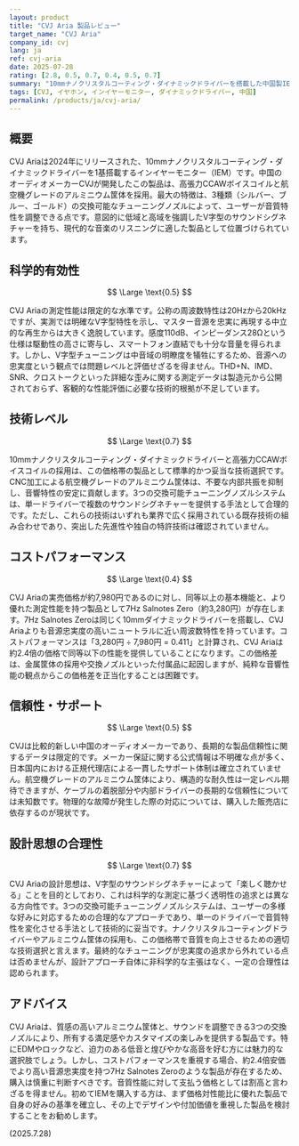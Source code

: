 ```yaml
---
layout: product
title: "CVJ Aria 製品レビュー"
target_name: "CVJ Aria"
company_id: cvj
lang: ja
ref: cvj-aria
date: 2025-07-28
rating: [2.8, 0.5, 0.7, 0.4, 0.5, 0.7]
summary: "10mmナノクリスタルコーティング・ダイナミックドライバーを搭載した中国製IEM。V字型サウンドシグネチャーと3つの交換可能チューニングノズルが特徴。"
tags: [CVJ, イヤホン, インイヤーモニター, ダイナミックドライバー, 中国]
permalink: /products/ja/cvj-aria/
---
```

## 概要

CVJ Ariaは2024年にリリースされた、10mmナノクリスタルコーティング・ダイナミックドライバーを1基搭載するインイヤーモニター（IEM）です。中国のオーディオメーカーCVJが開発したこの製品は、高張力CCAWボイスコイルと航空機グレードのアルミニウム筐体を採用。最大の特徴は、3種類（シルバー、ブルー、ゴールド）の交換可能なチューニングノズルによって、ユーザーが音質特性を調整できる点です。意図的に低域と高域を強調したV字型のサウンドシグネチャーを持ち、現代的な音楽のリスニングに適した製品として位置づけられています。

## 科学的有効性

$$ \Large \text{0.5} $$

CVJ Ariaの測定性能は限定的な水準です。公称の周波数特性は20Hzから20kHzですが、実測では明確なV字型特性を示し、マスター音源を忠実に再現する中立的な再生からは大きく逸脱しています。感度110dB、インピーダンス28Ωという仕様は駆動性の高さに寄与し、スマートフォン直結でも十分な音量を得られます。しかし、V字型チューニングは中音域の明瞭度を犠牲にするため、音源への忠実度という観点では問題レベルと評価せざるを得ません。THD+N、IMD、SNR、クロストークといった詳細な歪みに関する測定データは製造元から公開されておらず、客観的な性能評価に必要な技術的根拠が不足しています。

## 技術レベル

$$ \Large \text{0.7} $$

10mmナノクリスタルコーティング・ダイナミックドライバーと高張力CCAWボイスコイルの採用は、この価格帯の製品として標準的かつ妥当な技術選択です。CNC加工による航空機グレードのアルミニウム筐体は、不要な内部共振を抑制し、音響特性の安定に貢献します。3つの交換可能チューニングノズルシステムは、単一ドライバーで複数のサウンドシグネチャーを提供する手法として合理的です。ただし、これらの技術はいずれも業界で広く採用されている既存技術の組み合わせであり、突出した先進性や独自の特許技術は確認されていません。

## コストパフォーマンス

$$ \Large \text{0.4} $$

CVJ Ariaの実売価格が約7,980円であるのに対し、同等以上の基本機能と、より優れた測定性能を持つ製品として7Hz Salnotes Zero（約3,280円）が存在します。7Hz Salnotes Zeroは同じく10mmダイナミックドライバーを搭載し、CVJ Ariaよりも音源忠実度の高いニュートラルに近い周波数特性を持っています。コストパフォーマンスは「3,280円 ÷ 7,980円 = 0.411」と計算され、CVJ Ariaは約2.4倍の価格で同等以下の性能を提供していることになります。この価格差は、金属筐体の採用や交換ノズルといった付属品に起因しますが、純粋な音響性能の観点からこの価格差を正当化することは困難です。

## 信頼性・サポート

$$ \Large \text{0.5} $$

CVJは比較的新しい中国のオーディオメーカーであり、長期的な製品信頼性に関するデータは限定的です。メーカー保証に関する公式情報は不明確な点が多く、日本国内における正規代理店による一貫したサポート体制は確立されていません。航空機グレードのアルミニウム筐体により、構造的な耐久性は一定レベル期待できますが、ケーブルの着脱部分や内部ドライバーの長期的な信頼性については未知数です。物理的な故障が発生した際の対応については、購入した販売店に依存するのが現状です。

## 設計思想の合理性

$$ \Large \text{0.7} $$

CVJ Ariaの設計思想は、V字型のサウンドシグネチャーによって「楽しく聴かせる」ことを目的としており、これは科学的な測定に基づく透明性の追求とは異なる方向性です。3つの交換可能チューニングノズルシステムは、ユーザーの多様な好みに対応するための合理的なアプローチであり、単一のドライバーで音質特性を変化させる手法として技術的に妥当です。ナノクリスタルコーティングドライバーやアルミニウム筐体の採用も、この価格帯で音質を向上させるための適切な技術選択と言えます。最終的なチューニングが忠実度の追求から外れている点は否めませんが、設計アプローチ自体に非科学的な主張はなく、一定の合理性は認められます。

## アドバイス

CVJ Ariaは、質感の高いアルミニウム筐体と、サウンドを調整できる3つの交換ノズルにより、所有する満足感やカスタマイズの楽しみを提供する製品です。特にEDMやロックなど、迫力のある低音と煌びやかな高音を好む方には魅力的な選択肢でしょう。しかし、コストパフォーマンスを重視する場合、約2.4倍安価でより高い音源忠実度を持つ7Hz Salnotes Zeroのような製品が存在するため、購入は慎重に判断すべきです。音質性能に対して支払う価格としては割高と言わざるを得ません。初めてIEMを購入する方は、まず価格対性能比に優れた製品で自身の好みの基準を確立し、その上でデザインや付加価値を重視した製品を検討することをお勧めします。

(2025.7.28)
